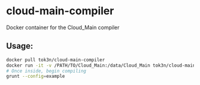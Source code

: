 # cloud-main-compiler
Docker container for the Cloud_Main compiler

Usage:
---

```bash
docker pull tok3n/cloud-main-compiler
docker run -it -v /PATH/TO/Cloud_Main:/data/Cloud_Main tok3n/cloud-main-compiler
# Once inside, begin compiling
grunt --config=example
```